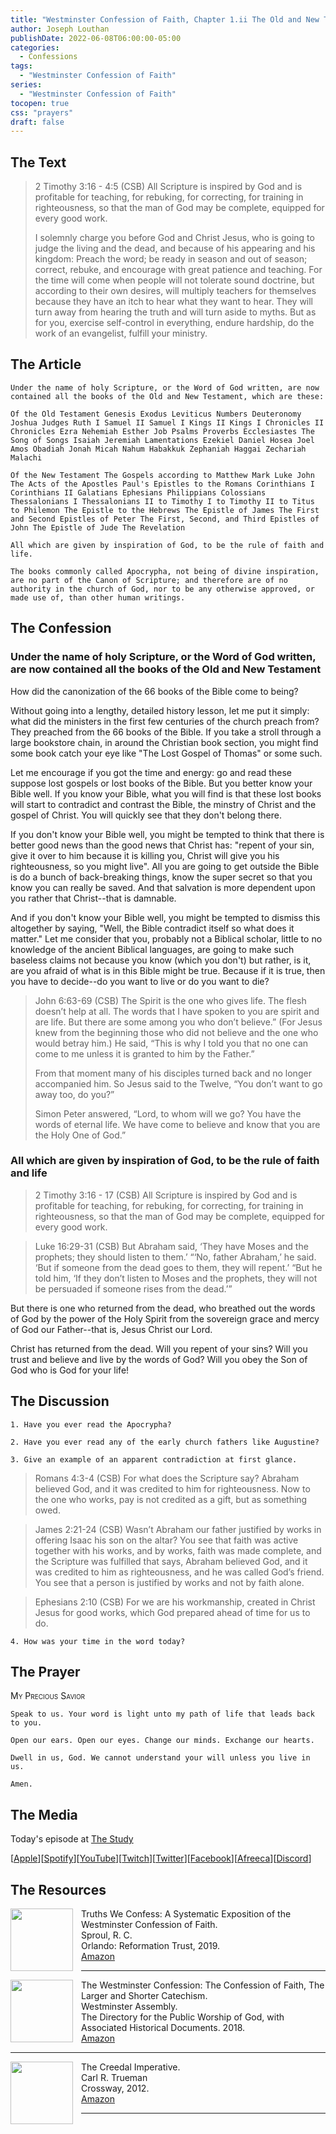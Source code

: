 ```yaml
---
title: "Westminster Confession of Faith, Chapter 1.ii The Old and New Testaments of Holy Scripture"
author: Joseph Louthan
publishDate: 2022-06-08T06:00:00-05:00
categories:
  - Confessions
tags:
  - "Westminster Confession of Faith"
series:
  - "Westminster Confession of Faith"
tocopen: true
css: "prayers"
draft: false
---
```

## The Text

>2 Timothy 3:16 - 4:5 (CSB) All Scripture is inspired by God and is profitable for teaching, for rebuking, for correcting, for training in righteousness, so that the man of God may be complete, equipped for every good work.
>
>I solemnly charge you before God and Christ Jesus, who is going to judge the living and the dead, and because of his appearing and his kingdom: Preach the word; be ready in season and out of season; correct, rebuke, and encourage with great patience and teaching. For the time will come when people will not tolerate sound doctrine, but according to their own desires, will multiply teachers for themselves because they have an itch to hear what they want to hear. They will turn away from hearing the truth and will turn aside to myths. But as for you, exercise self-control in everything, endure hardship, do the work of an evangelist, fulfill your ministry.

<div style="page-break-after: always;"></div>

## The Article

```text
Under the name of holy Scripture, or the Word of God written, are now contained all the books of the Old and New Testament, which are these:

Of the Old Testament Genesis Exodus Leviticus Numbers Deuteronomy Joshua Judges Ruth I Samuel II Samuel I Kings II Kings I Chronicles II Chronicles Ezra Nehemiah Esther Job Psalms Proverbs Ecclesiastes The Song of Songs Isaiah Jeremiah Lamentations Ezekiel Daniel Hosea Joel Amos Obadiah Jonah Micah Nahum Habakkuk Zephaniah Haggai Zechariah Malachi

Of the New Testament The Gospels according to Matthew Mark Luke John The Acts of the Apostles Paul's Epistles to the Romans Corinthians I Corinthians II Galatians Ephesians Philippians Colossians Thessalonians I Thessalonians II to Timothy I to Timothy II to Titus to Philemon The Epistle to the Hebrews The Epistle of James The First and Second Epistles of Peter The First, Second, and Third Epistles of John The Epistle of Jude The Revelation

All which are given by inspiration of God, to be the rule of faith and life.

The books commonly called Apocrypha, not being of divine inspiration, are no part of the Canon of Scripture; and therefore are of no authority in the church of God, nor to be any otherwise approved, or made use of, than other human writings.
```

<div style="page-break-after: always;"></div>

## The Confession

### Under the name of holy Scripture, or the Word of God written, are now contained all the books of the Old and New Testament

How did the canonization of the 66 books of the Bible come to being?

Without going into a lengthy, detailed history lesson, let me put it simply: what did the ministers in the first few centuries of the church preach from? They preached from the 66 books of the Bible. If you take a stroll through a large bookstore chain, in around the Christian book section, you might find some book catch your eye like "The Lost Gospel of Thomas" or some such.

Let me encourage if you got the time and energy: go and read these suppose lost gospels or lost books of the Bible. But you better know your Bible well. If you know your Bible, what you will find is that these lost books will start to contradict and contrast the Bible, the minstry of Christ and the gospel of Christ. You will quickly see that they don't belong there.

If you don't know your Bible well, you might be tempted to think that there is better good news than the good news that Christ has: "repent of your sin, give it over to him because it is killing you, Christ will give you his righteousness, so you might live". All you are going to get outside the Bible is do a bunch of back-breaking things, know the super secret so that you know you can really be saved. And that salvation is more dependent upon you rather that Christ--that is damnable.

And if you don't know your Bible well, you might be tempted to dismiss this altogether by saying, "Well, the Bible contradict itself so what does it matter." Let me consider that you, probably not a Biblical scholar, little to no knowledge of the ancient Biblical languages, are going to make such baseless claims not because you know (which you don't) but rather, is it, are you afraid of what is in this Bible might be true. Because if it is true, then you have to decide--do you want to live or do you want to die?

>John 6:63-69 (CSB) The Spirit is the one who gives life. The flesh doesn’t help at all. The words that I have spoken to you are spirit and are life. But there are some among you who don’t believe.” (For Jesus knew from the beginning those who did not believe and the one who would betray him.) He said, “This is why I told you that no one can come to me unless it is granted to him by the Father.”
>
>From that moment many of his disciples turned back and no longer accompanied him. So Jesus said to the Twelve, “You don’t want to go away too, do you?”
>
>Simon Peter answered, “Lord, to whom will we go? You have the words of eternal life. We have come to believe and know that you are the Holy One of God.”

### All which are given by inspiration of God, to be the rule of faith and life

>2 Timothy 3:16 - 17 (CSB) All Scripture is inspired by God and is profitable for teaching, for rebuking, for correcting, for training in righteousness, so that the man of God may be complete, equipped for every good work.

>Luke 16:29-31 (CSB) But Abraham said, ‘They have Moses and the prophets; they should listen to them.’ “‘No, father Abraham,’ he said. ‘But if someone from the dead goes to them, they will repent.’ “But he told him, ‘If they don’t listen to Moses and the prophets, they will not be persuaded if someone rises from the dead.’”

But there is one who returned from the dead, who breathed out the words of God by the power of the Holy Spirit from the sovereign grace and mercy of God our Father--that is, Jesus Christ our Lord.

Christ has returned from the dead. Will you repent of your sins? Will you trust and believe and live by the words of God? Will you obey the Son of God who is God for your life!

## The Discussion

```text
1. Have you ever read the Apocrypha?
```

```text
2. Have you ever read any of the early church fathers like Augustine?
```

```text
3. Give an example of an apparent contradiction at first glance.
```

>Romans 4:3-4 (CSB) For what does the Scripture say? Abraham believed God, and it was credited to him for righteousness. Now to the one who works, pay is not credited as a gift, but as something owed.

>James 2:21-24 (CSB) Wasn’t Abraham our father justified by works in offering Isaac his son on the altar? You see that faith was active together with his works, and by works, faith was made complete, and the Scripture was fulfilled that says, Abraham believed God, and it was credited to him as righteousness, and he was called God’s friend. You see that a person is justified by works and not by faith alone.

>Ephesians 2:10 (CSB) For we are his workmanship, created in Christ Jesus for good works, which God prepared ahead of time for us to do.

```text
4. How was your time in the word today?
```

## The Prayer

<div style='font-variant: small-caps;'>
My Precious Savior
</div>

```text
Speak to us. Your word is light unto my path of life that leads back to you.

Open our ears. Open our eyes. Change our minds. Exchange our hearts.

Dwell in us, God. We cannot understand your will unless you live in us.

Amen.
```

<div style="page-break-after: always;"></div>

## The Media

Today's episode at [The Study](http://study.theologic.us/podcast/westminster-confession-of-faith-chapter-1-ii-the-old-and-new-testaments-of-holy-scripture)

\[[Apple](https://podcasts.apple.com/us/podcast/the-study/id1557102127)\]\[[Spotify](https://open.spotify.com/show/0Xs5qsNvWePyRqcmtOTPkR)\]\[[YouTube](http://youtube.theologic.us)\]\[[Twitch](http://twitch.theologic.us)\]\[[Twitter](https://twitter.com/theologic_us)\]\[[Facebook](https://www.facebook.com/groups/462231051477464)\]\[[Afreeca](https://bj.afreecatv.com/theologicus)\]\[[Discord](http://discord.theologic.us)\]

## The Resources

<img src="https://images-na.ssl-images-amazon.com/images/I/91Ce5gPJWRL.jpg" align="left" width="100" style="padding-right: 10px" />Truths We Confess: A Systematic Exposition of the Westminster Confession of Faith.  
Sproul, R. C.    
Orlando: Reformation Trust, 2019.  
[Amazon](https://amzn.to/3tdrQyf)

___
<img src="https://banneroftruth.org/us/wp-content/uploads/sites/2/2018/04/westminster-confession.jpg" align="left" width="100" style="padding-right: 10px" />The Westminster Confession: The Confession of Faith, The Larger and Shorter Catechism.  
Westminster Assembly.  
The Directory for the Public Worship of God, with Associated Historical Documents. 2018.   
[Amazon](https://amzn.to/34ok0az)

___

<img src="https://images-na.ssl-images-amazon.com/images/I/91dj-UoPpxL.jpg" align="left" width="100" style="padding-right: 10px" />The Creedal Imperative.  
Carl R. Trueman    
Crossway, 2012.  
[Amazon](https://amzn.to/34gzOMl)

___